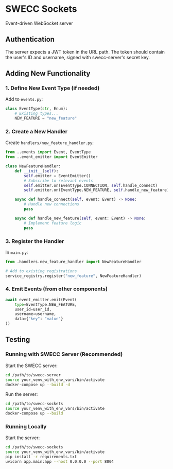 # SWECC Sockets

Event-driven WebSocket server

## Authentication

The server expects a JWT token in the URL path. The token should contain the user's ID and username, signed with swecc-server's secret key.

## Adding New Functionality

### 1. Define New Event Type (if needed)

Add to `events.py`:

```python
class EventType(str, Enum):
    # Existing types...
    NEW_FEATURE = "new_feature"
```

### 2. Create a New Handler

Create `handlers/new_feature_handler.py`:

```python
from ..events import Event, EventType
from ..event_emitter import EventEmitter

class NewFeatureHandler:
    def __init__(self):
        self.emitter = EventEmitter()
        # Subscribe to relevant events
        self.emitter.on(EventType.CONNECTION, self.handle_connect)
        self.emitter.on(EventType.NEW_FEATURE, self.handle_new_feature)

    async def handle_connect(self, event: Event) -> None:
        # Handle new connections
        pass

    async def handle_new_feature(self, event: Event) -> None:
        # Implement feature logic
        pass
```

### 3. Register the Handler

In `main.py`:

```python
from .handlers.new_feature_handler import NewFeatureHandler

# Add to existing registrations
service_registry.register("new_feature", NewFeatureHandler)
```

### 4. Emit Events (from other components)

```python
await event_emitter.emit(Event(
    type=EventType.NEW_FEATURE,
    user_id=user_id,
    username=username,
    data={"key": "value"}
))
```

## Testing

### Running with SWECC Server (Recommended)

Start the SWECC server:

```bash
cd /path/to/swecc-server
source your_venv_with_env_vars/bin/activate
docker-compose up --build -d
```

Run the server:

```bash
cd /path/to/swecc-sockets
source your_venv_with_env_vars/bin/activate
docker-compose up --build
```

### Running Locally

Start the server:

```bash
cd /path/to/swecc-sockets
source your_venv_with_env_vars/bin/activate
pip install -r requirements.txt
uvicorn app.main:app --host 0.0.0.0 --port 8004
```